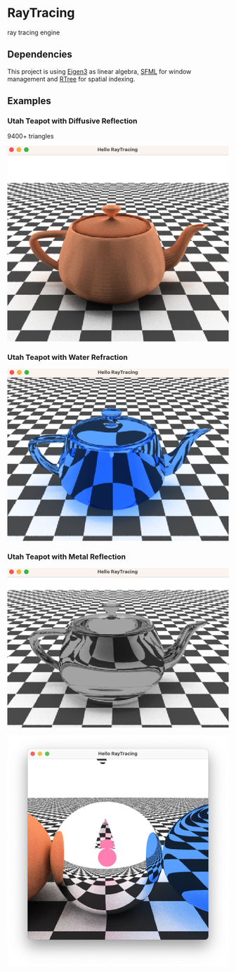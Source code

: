 # RayTracing
ray tracing engine

## Dependencies
This project is using [Eigen3](https://eigen.tuxfamily.org/) as linear algebra, [SFML](https://github.com/SFML/SFML) for window management and [RTree](https://github.com/ehwan/RTree) for spatial indexing.

## Examples
### Utah Teapot with Diffusive Reflection
9400+ triangles

![teapot](results/teapot_diffusive_reflection.png)

### Utah Teapot with Water Refraction
![teapot](results/teapot_water_refraction.png)

### Utah Teapot with Metal Reflection
![teapot](results/teapot_metal.png)

![ResultB](results/resultB.png)
